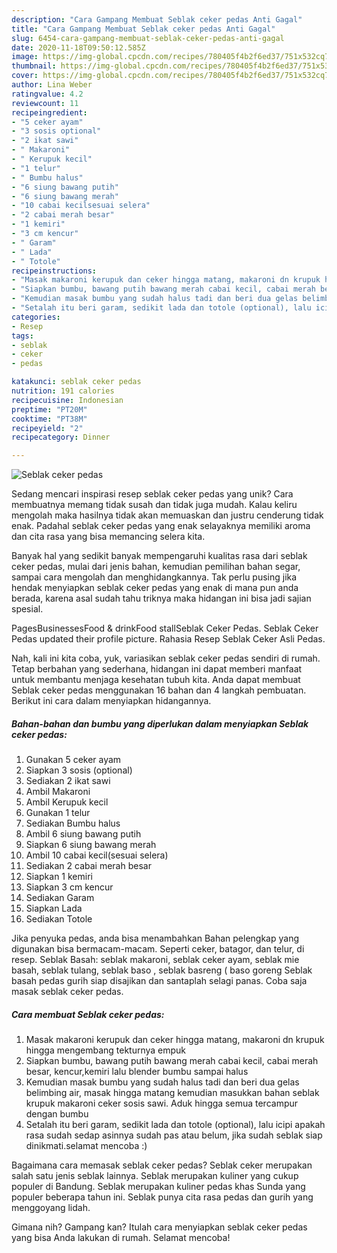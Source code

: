 ```yaml
---
description: "Cara Gampang Membuat Seblak ceker pedas Anti Gagal"
title: "Cara Gampang Membuat Seblak ceker pedas Anti Gagal"
slug: 6454-cara-gampang-membuat-seblak-ceker-pedas-anti-gagal
date: 2020-11-18T09:50:12.585Z
image: https://img-global.cpcdn.com/recipes/780405f4b2f6ed37/751x532cq70/seblak-ceker-pedas-foto-resep-utama.jpg
thumbnail: https://img-global.cpcdn.com/recipes/780405f4b2f6ed37/751x532cq70/seblak-ceker-pedas-foto-resep-utama.jpg
cover: https://img-global.cpcdn.com/recipes/780405f4b2f6ed37/751x532cq70/seblak-ceker-pedas-foto-resep-utama.jpg
author: Lina Weber
ratingvalue: 4.2
reviewcount: 11
recipeingredient:
- "5 ceker ayam"
- "3 sosis optional"
- "2 ikat sawi"
- " Makaroni"
- " Kerupuk kecil"
- "1 telur"
- " Bumbu halus"
- "6 siung bawang putih"
- "6 siung bawang merah"
- "10 cabai kecilsesuai selera"
- "2 cabai merah besar"
- "1 kemiri"
- "3 cm kencur"
- " Garam"
- " Lada"
- " Totole"
recipeinstructions:
- "Masak makaroni kerupuk dan ceker hingga matang, makaroni dn krupuk hingga mengembang tekturnya empuk"
- "Siapkan bumbu, bawang putih bawang merah cabai kecil, cabai merah besar, kencur,kemiri lalu blender bumbu sampai halus"
- "Kemudian masak bumbu yang sudah halus tadi dan beri dua gelas belimbing air, masak hingga matang kemudian masukkan bahan seblak krupuk makaroni ceker sosis sawi. Aduk hingga semua tercampur dengan bumbu"
- "Setalah itu beri garam, sedikit lada dan totole (optional), lalu icipi apakah rasa sudah sedap asinnya sudah pas atau belum, jika sudah seblak siap dinikmati.selamat mencoba :)"
categories:
- Resep
tags:
- seblak
- ceker
- pedas

katakunci: seblak ceker pedas 
nutrition: 191 calories
recipecuisine: Indonesian
preptime: "PT20M"
cooktime: "PT38M"
recipeyield: "2"
recipecategory: Dinner

---
```



![Seblak ceker pedas](https://img-global.cpcdn.com/recipes/780405f4b2f6ed37/751x532cq70/seblak-ceker-pedas-foto-resep-utama.jpg)

Sedang mencari inspirasi resep seblak ceker pedas yang unik? Cara membuatnya memang tidak susah dan tidak juga mudah. Kalau keliru mengolah maka hasilnya tidak akan memuaskan dan justru cenderung tidak enak. Padahal seblak ceker pedas yang enak selayaknya memiliki aroma dan cita rasa yang bisa memancing selera kita.

Banyak hal yang sedikit banyak mempengaruhi kualitas rasa dari seblak ceker pedas, mulai dari jenis bahan, kemudian pemilihan bahan segar, sampai cara mengolah dan menghidangkannya. Tak perlu pusing jika hendak menyiapkan seblak ceker pedas yang enak di mana pun anda berada, karena asal sudah tahu triknya maka hidangan ini bisa jadi sajian spesial.

PagesBusinessesFood &amp; drinkFood stallSeblak Ceker Pedas. Seblak Ceker Pedas updated their profile picture. Rahasia Resep Seblak Ceker Asli Pedas.


Nah, kali ini kita coba, yuk, variasikan seblak ceker pedas sendiri di rumah. Tetap berbahan yang sederhana, hidangan ini dapat memberi manfaat untuk membantu menjaga kesehatan tubuh kita. Anda dapat membuat Seblak ceker pedas menggunakan 16 bahan dan 4 langkah pembuatan. Berikut ini cara dalam menyiapkan hidangannya.

<!--inarticleads1-->

##### Bahan-bahan dan bumbu yang diperlukan dalam menyiapkan Seblak ceker pedas:

1. Gunakan 5 ceker ayam
1. Siapkan 3 sosis (optional)
1. Sediakan 2 ikat sawi
1. Ambil  Makaroni
1. Ambil  Kerupuk kecil
1. Gunakan 1 telur
1. Sediakan  Bumbu halus
1. Ambil 6 siung bawang putih
1. Siapkan 6 siung bawang merah
1. Ambil 10 cabai kecil(sesuai selera)
1. Sediakan 2 cabai merah besar
1. Siapkan 1 kemiri
1. Siapkan 3 cm kencur
1. Sediakan  Garam
1. Siapkan  Lada
1. Sediakan  Totole


Jika penyuka pedas, anda bisa menambahkan Bahan pelengkap yang digunakan bisa bermacam-macam. Seperti ceker, batagor, dan telur, di resep. Seblak Basah: seblak makaroni, seblak ceker ayam, seblak mie basah, seblak tulang, seblak baso , seblak basreng ( baso goreng Seblak basah pedas gurih siap disajikan dan santaplah selagi panas. Coba saja masak seblak ceker pedas. 

<!--inarticleads2-->

##### Cara membuat Seblak ceker pedas:

1. Masak makaroni kerupuk dan ceker hingga matang, makaroni dn krupuk hingga mengembang tekturnya empuk
1. Siapkan bumbu, bawang putih bawang merah cabai kecil, cabai merah besar, kencur,kemiri lalu blender bumbu sampai halus
1. Kemudian masak bumbu yang sudah halus tadi dan beri dua gelas belimbing air, masak hingga matang kemudian masukkan bahan seblak krupuk makaroni ceker sosis sawi. Aduk hingga semua tercampur dengan bumbu
1. Setalah itu beri garam, sedikit lada dan totole (optional), lalu icipi apakah rasa sudah sedap asinnya sudah pas atau belum, jika sudah seblak siap dinikmati.selamat mencoba :)


Bagaimana cara memasak seblak ceker pedas? Seblak ceker merupakan salah satu jenis seblak lainnya. Seblak merupakan kuliner yang cukup populer di Bandung. Seblak merupakan kuliner pedas khas Sunda yang populer beberapa tahun ini. Seblak punya cita rasa pedas dan gurih yang menggoyang lidah. 

Gimana nih? Gampang kan? Itulah cara menyiapkan seblak ceker pedas yang bisa Anda lakukan di rumah. Selamat mencoba!

